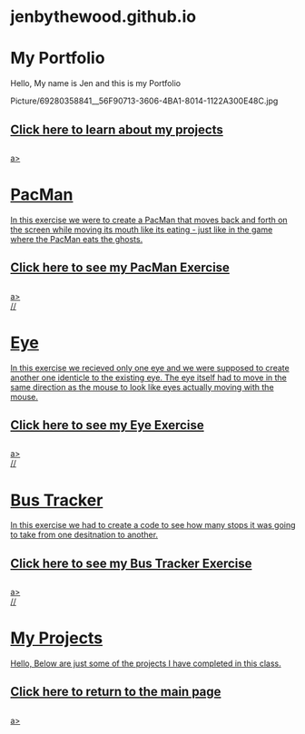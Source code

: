 # jenbythewood.github.io

<!DOCTYPE html>
<html lang="en">
    <head>
            <meta charset="UTF-8">
            <meta http-equiv="X-UA-Compatible" content="IE=edge">
            <meta name="viewport" content=""width-device-width, initial-scale="1.0">
            <link rel="stylesheet" href="style.css">
    </head>
    <body>
        <div class="container">
            <h1>My Portfolio</h1>
            <p>Hello, My name is Jen and this is my Portfolio</p>
                Picture/69280358841__56F90713-3606-4BA1-8014-1122A300E48C.jpg
            <a href="./My Portfolio Projects.html"><h2>Click here to learn about my projects<h2></h2>a>
        </div>
    </body>
    </html>
<!DOCTYPE html>
<html lang="en">
<head>
        <meta charset="UTF-8">
        <meta http-equiv="X-UA-Compatible" content="IE=edge">
        <meta name="viewport" content=""width-device-width, initial-scale="1.0">
        <link rel="stylesheet" href="style.css">
        <title>MAIN PAGE</title>
</head>
<body>
    <div class="container">
        <h1>PacMan</h1>
        <p>In this exercise we were to create a PacMan that moves back and forth on the screen while moving its mouth like its eating - just like in the game where the PacMan eats the ghosts. </p>
        <a href="https://jenbythewood.github.io/PacMan/"><h2>Click here to see my PacMan Exercise<h2></h2>a>
    </div>
</body>
            //
<body>
    <div class="container">
        <h1>Eye</h1>
        <p>In this exercise we recieved only one eye and we were supposed to create another one identicle to the existing eye. The eye itself had to move in the same direction as the mouse to look like eyes actually moving with the mouse. </p>
        <a href="https://jenbythewood.github.io/Eye/"><h2>Click here to see my Eye Exercise<h2></h2>a>
    </div>
</body>
            //
<body>
    <div class="container">
        <h1>Bus Tracker</h1>
        <p>In this exercise we had to create a code to see how many stops it was going to take from one desitnation to another. </p>
        <a href="https://jenbythewood.github.io/Bus-Tracker/"><h2>Click here to see my Bus Tracker Exercise<h2></h2>a>
    </div>
</body>
            //
<body>
    <div class="container">
        <h1>My Projects</h1>
        <p>Hello, Below are just some of the projects I have completed in this class. </p>
        <p> </p>
        <a href="./My Protfolio Index.html"><h2>Click here to return to the main page<h2></h2>a>
    </div>
</body>
</html>
